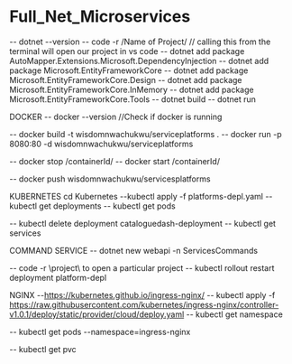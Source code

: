 # Full_Net_Microservices

-- dotnet --version
-- code -r /Name of Project/ // calling this from the terminal will open our project in vs code
--  dotnet add package AutoMapper.Extensions.Microsoft.DependencyInjection
-- dotnet add package Microsoft.EntityFrameworkCore
-- dotnet add package Microsoft.EntityFrameworkCore.Design
--  dotnet add package Microsoft.EntityFrameworkCore.InMemory
-- dotnet add package Microsoft.EntityFrameworkCore.Tools
--  dotnet build
-- dotnet run

DOCKER
--  docker --version  //Check if docker is running

-- docker build -t wisdomnwachukwu/serviceplatforms .
-- docker run -p 8080:80 -d wisdomnwachukwu/serviceplatforms 

-- docker stop /containerId/
-- docker start /containerId/

-- docker push wisdomnwachukwu/servicesplatforms

KUBERNETES
 cd Kubernetes 
 --kubectl apply -f platforms-depl.yaml
 --kubectl get deployments
 -- kubectl get pods

 --  kubectl delete deployment cataloguedash-deployment
 --  kubectl get services

 COMMAND SERVICE
 -- dotnet new webapi -n ServicesCommands

 -- code -r \project\ to open a particular project
 -- kubectl rollout restart deployment platform-depl

 NGINX
 --https://kubernetes.github.io/ingress-nginx/
 -- kubectl apply -f https://raw.githubusercontent.com/kubernetes/ingress-nginx/controller-v1.0.1/deploy/static/provider/cloud/deploy.yaml
 -- kubectl get namespace

 -- kubectl get pods --namespace=ingress-nginx

 -- kubectl get pvc




 



